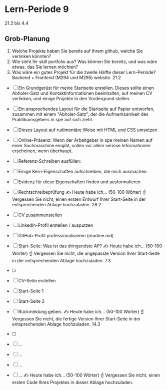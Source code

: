 # Lern-Periode 9
21.2 bis 4.4
## Grob-Planung
1.	Welche Projekte haben Sie bereits auf Ihrem github, welche Sie verlinken könnten?
2.	Wie sieht Ihr skill portfolio aus? Was können Sie bereits, und was wäre etwas, das Sie lernen möchten?
3.	Was wäre ein gutes Projekt für die zweite Hälfte dieser Lern-Periode?
Backend + Frontend (M294 und M295) website.
21.2
- [ ] Ein Grundgerüst für meine Startseite erstellen. Dieses sollte einen Abholer-Satz und Kontaktinformationen beeinhalten, auf meinen CV verlinken, und einige Projekte in den Vordergrund stellen.
- [ ] Ein ansprechendes Layout für die Startseite auf Papier entworfen, zusammen mit einem "Abholer-Satz", der die Aufmerksamkeit des Praktikumsgebers in spe auf sich zieht.
- [ ] Dieses Layout auf rudimentäre Weise mit HTML und CSS umsetzen
- [ ] Online-Präsenz: Wenn der Arbeitgeber in spe meinen Namen auf einer Suchmaschine eingibt, sollen vor allem seriöse Informationen erscheinen, wenn überhaupt.
- [ ] Referenz-Schreiben ausfüllen:
- [ ] Einige Kern-Eigenschaften aufschreiben, die mich ausmachen.
- [ ] Evidenz für diese Eigenschaften finden und ausformulieren
- [ ] Rechtschreibeprüfung
✍️ Heute habe ich... (50-100 Wörter)
☝️ Vergessen Sie nicht, einen ersten Entwurf Ihrer Start-Seite in der entsprechenden Ablage hochzuladen.
28.2
- [ ] CV zusammenstellen
- [ ] LinkedIn-Profil erstellen / ausputzen
- [ ] GitHub-Profil professionalisieren (readme.md)
- [ ] Start-Seite: Was ist das dringendste AP?
✍️ Heute habe ich... (50-100 Wörter)
☝️ Vergessen Sie nicht, die angepasste Version Ihrer Start-Seite in der entsprechenden Ablage hochzuladen.
7.3
- [ ]
- [ ] CV-Seite erstellen
- [ ] Start-Seite 1
- [ ] Start-Seite 2
- [ ] Rückmeldung geben.
✍️ Heute habe ich... (50-100 Wörter)
☝️ Vergessen Sie nicht, die fertige Version Ihrer Start-Seite in der entsprechenden Ablage hochzuladen.
14.3
- [ ]
- [ ] ...
- [ ] ...
- [ ] ...
- [ ] ...
✍️ Heute habe ich... (50-100 Wörter)
☝️ Vergessen Sie nicht, einen ersten Code Ihres Projektes in dieser Ablage hochzuladen.

